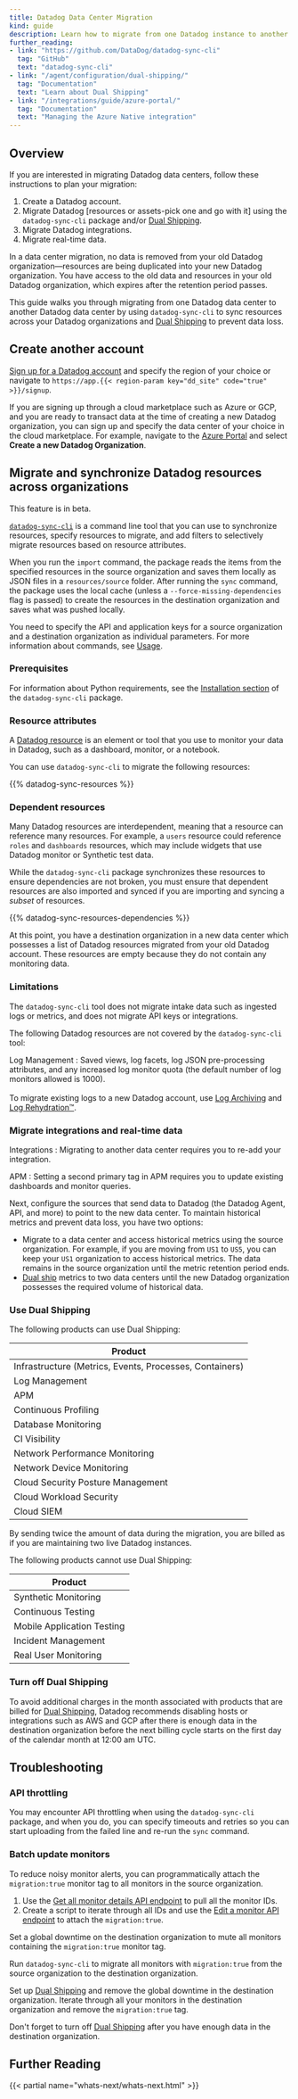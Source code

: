 ```yaml
---
title: Datadog Data Center Migration
kind: guide
description: Learn how to migrate from one Datadog instance to another instance.
further_reading:
- link: "https://github.com/DataDog/datadog-sync-cli"
  tag: "GitHub"
  text: "datadog-sync-cli"
- link: "/agent/configuration/dual-shipping/"
  tag: "Documentation"
  text: "Learn about Dual Shipping"
- link: "/integrations/guide/azure-portal/"
  tag: "Documentation"
  text: "Managing the Azure Native integration"
---
```


## Overview

If you are interested in migrating Datadog data centers, follow these instructions to plan your migration:

1. Create a Datadog account.
1. Migrate Datadog [resources or assets-pick one and go with it] using the `datadog-sync-cli` package and/or [Dual Shipping][4].
1. Migrate Datadog integrations.
1. Migrate real-time data.

In a data center migration, no data is removed from your old Datadog organization—resources are being duplicated into your new Datadog organization. You have access to the old data and resources in your old Datadog organization, which expires after the retention period passes. 

This guide walks you through migrating from one Datadog data center to another Datadog data center by using `datadog-sync-cli` to sync resources across your Datadog organizations and [Dual Shipping][4] to prevent data loss. 

## Create another account

[Sign up for a Datadog account][8] and specify the region of your choice or navigate to `https://app.{{< region-param key="dd_site" code="true" >}}/signup`.

If you are signing up through a cloud marketplace such as Azure or GCP, and you are ready to transact data at the time of creating a new Datadog organization, you can sign up and specify the data center of your choice in the cloud marketplace. For example, navigate to the [Azure Portal][9] and select **Create a new Datadog Organization**. 

## Migrate and synchronize Datadog resources across organizations

<div class="alert alert-info">This feature is in beta.</div>

[`datadog-sync-cli`][1] is a command line tool that you can use to synchronize resources, specify resources to migrate, and add filters to selectively migrate resources based on resource attributes. 

When you run the `import` command, the package reads the items from the specified resources in the source organization and saves them locally as JSON files in a `resources/source` folder. After running the `sync` command, the package uses the local cache (unless a `--force-missing-dependencies` flag is passed) to create the resources in the destination organization and saves what was pushed locally. 

You need to specify the API and application keys for a source organization and a destination organization as individual parameters. For more information about commands, see [Usage][10].

### Prerequisites

For information about Python requirements, see the [Installation section][11] of the `datadog-sync-cli` package.

### Resource attributes

A [Datadog resource][5] is an element or tool that you use to monitor your data in Datadog, such as a dashboard, monitor, or a notebook. 

You can use `datadog-sync-cli` to migrate the following resources:

{{% datadog-sync-resources %}}

### Dependent resources

Many Datadog resources are interdependent, meaning that a resource can reference many resources. For example, a `users` resource could reference `roles` and `dashboards` resources, which may include widgets that use Datadog monitor or Synthetic test data. 

While the `datadog-sync-cli` package synchronizes these resources to ensure dependencies are not broken, you must ensure that dependent resources are also imported and synced if you are importing and syncing a _subset_ of resources.

{{% datadog-sync-resources-dependencies %}}

At this point, you have a destination organization in a new data center which possesses a list of Datadog resources migrated from your old Datadog account. These resources are empty because they do not contain any monitoring data.

### Limitations

The `datadog-sync-cli` tool does not migrate intake data such as ingested logs or metrics, and does not migrate API keys or integrations.

The following Datadog resources are not covered by the `datadog-sync-cli` tool:

Log Management
: Saved views, log facets, log JSON pre-processing attributes, and any increased log monitor quota (the default number of log monitors allowed is 1000). </br></br> To migrate existing logs to a new Datadog account, use [Log Archiving][2] and [Log Rehydration™][3].

### Migrate integrations and real-time data

Integrations
: Migrating to another data center requires you to re-add your integration.

APM
: Setting a second primary tag in APM requires you to update existing dashboards and monitor queries.

Next, configure the sources that send data to Datadog (the Datadog Agent, API, and more) to point to the new data center. To maintain historical metrics and prevent data loss, you have two options:

- Migrate to a data center and access historical metrics using the source organization. For example, if you are moving from `US1` to `US5`, you can keep your `US1` organization to access historical metrics. The data remains in the source organization until the metric retention period ends.
- [Dual ship][4] metrics to two data centers until the new Datadog organization possesses the required volume of historical data. 

### Use Dual Shipping

The following products can use Dual Shipping:

| Product |
|---|
| Infrastructure (Metrics, Events, Processes, Containers) |
| Log Management |
| APM |
| Continuous Profiling |
| Database Monitoring |
| CI Visibility |
| Network Performance Monitoring |
| Network Device Monitoring |
| Cloud Security Posture Management |
| Cloud Workload Security |
| Cloud SIEM |

<div class="alert alert-warning">By sending twice the amount of data during the migration, you are billed as if you are maintaining two live Datadog instances.</div>

The following products cannot use Dual Shipping:

| Product |
|---|
| Synthetic Monitoring |
| Continuous Testing |
| Mobile Application Testing |
| Incident Management |
| Real User Monitoring |

### Turn off Dual Shipping

To avoid additional charges in the month associated with products that are billed for [Dual Shipping][4], Datadog recommends disabling hosts or integrations such as AWS and GCP after there is enough data in the destination organization before the next billing cycle starts on the first day of the calendar month at 12:00 am UTC.

## Troubleshooting

### API throttling

You may encounter API throttling when using the `datadog-sync-cli` package, and when you do, you can specify timeouts and retries so you can start uploading from the failed line and re-run the `sync` command.

### Batch update monitors

To reduce noisy monitor alerts, you can programmatically attach the `migration:true` monitor tag to all monitors in the source organization.

1. Use the [Get all monitor details API endpoint][6] to pull all the monitor IDs.
1. Create a script to iterate through all IDs and use the [Edit a monitor API endpoint][7] to attach the `migration:true`.

Set a global downtime on the destination organization to mute all monitors containing the `migration:true` monitor tag.

Run `datadog-sync-cli` to migrate all monitors with `migration:true` from the source organization to the destination organization.

Set up [Dual Shipping](#use-dual-shipping) and remove the global downtime in the destination organization. Iterate through all your monitors in the destination organization and remove the `migration:true` tag.

Don't forget to turn off [Dual Shipping](#turn-off-dual-shipping) after you have enough data in the destination organization.

## Further Reading

{{< partial name="whats-next/whats-next.html" >}}

[1]: https://github.com/DataDog/datadog-sync-cli
[2]: /logs/log_configuration/archives/
[3]: /logs/log_configuration/rehydrating/
[4]: /agent/configuration/dual-shipping/
[5]: /glossary/#resource
[6]: /api/latest/monitors/#get-all-monitor-details/
[7]: /api/latest/monitors/#edit-a-monitor
[8]: https://app.datadoghq.com/signup
[9]: https://portal.azure.com/#create/datadog1591740804488.dd_liftr_v2
[10]: https://github.com/DataDog/datadog-sync-cli#usage
[11]: https://github.com/DataDog/datadog-sync-cli#installation